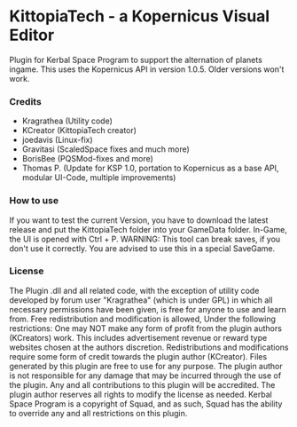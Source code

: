 KittopiaTech - a Kopernicus Visual Editor
=========================
Plugin for Kerbal Space Program to support the alternation of planets ingame.
This uses the Kopernicus API in version 1.0.5. Older versions won't work.

### Credits
- Kragrathea (Utility code)
- KCreator (KittopiaTech creator)
- joedavis (Linux-fix)
- Gravitasi (ScaledSpace fixes and much more)
- BorisBee (PQSMod-fixes and more)
- Thomas P. (Update for KSP 1.0, portation to Kopernicus as a base API, modular UI-Code, multiple improvements)

### How to use
If you want to test the current Version, you have to download the latest release and put the KittopiaTech folder into your GameData folder. In-Game, the UI is opened with Ctrl + P.
WARNING: This tool can break saves, if you don't use it correctly. You are advised to use this in a special SaveGame.

### License
The Plugin .dll and all related code, with the exception of utility code developed by forum user "Kragrathea" (which is under GPL) in which all necessary permissions have been given, is free for anyone to use and learn from.
Free redistribution and modification is allowed, Under the following restrictions: One may NOT make any form of profit from the plugin authors (KCreators) work. This includes advertisement revenue or reward type websites chosen at the authors discretion.
Redistributions and modifications require some form of credit towards the plugin author (KCreator).
Files generated by this plugin are free to use for any purpose. The plugin author is not responsible for any damage that may be incurred through the use of the plugin. Any and all contributions to this plugin will be accredited.
The plugin author reserves all rights to modify the license as needed.
Kerbal Space Program is a copyright of Squad, and as such, Squad has the ability to override any and all restrictions on this plugin. 
